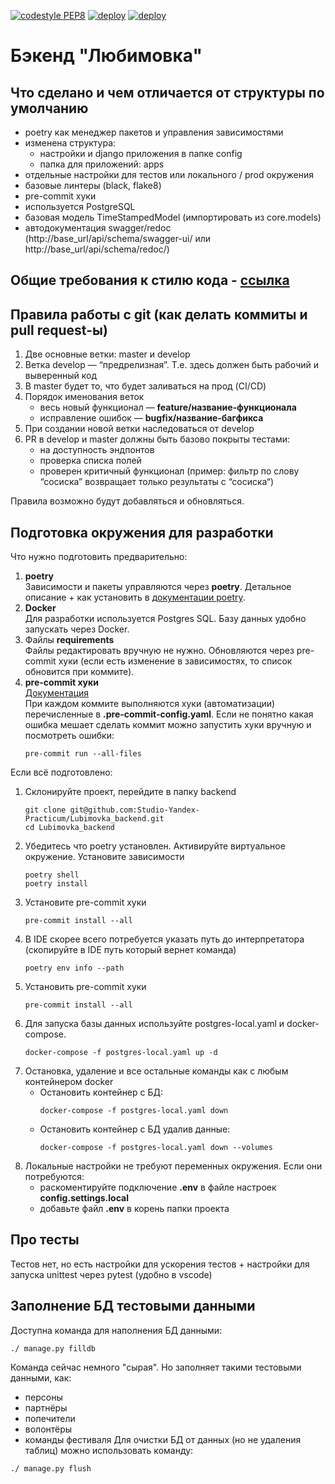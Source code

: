 [![codestyle PEP8](https://github.com/Studio-Yandex-Practicum/Lubimovka_backend/actions/workflows/codestyle_pep8.yaml/badge.svg)](https://github.com/KonstantinRaikhert/Lubimovka_backend/actions/workflows/codestyle_pep8.yaml)
[![deploy](https://github.com/Studio-Yandex-Practicum/Lubimovka_backend/actions/workflows/run_tests.yaml/badge.svg)](https://github.com/KonstantinRaikhert/Lubimovka_backend/actions/workflows/run_tests.yaml)
[![deploy](https://github.com/Studio-Yandex-Practicum/Lubimovka_backend/actions/workflows/backend_deploy.yaml/badge.svg)](https://github.com/KonstantinRaikhert/Lubimovka_backend/actions/workflows/backend_deploy.yaml)
# Бэкенд "Любимовка"

## Что сделано и чем отличается от структуры по умолчанию
- poetry как менеджер пакетов и управления зависимостями
- изменена структура:
    - настройки и django приложения в папке config
    - папка для приложений: apps
- отдельные настройки для тестов или локального / prod окружения
- базовые линтеры (black, flake8)
- pre-commit хуки
- используется PostgreSQL
- базовая модель TimeStampedModel (импортировать из core.models)
- автодокументация swagger/redoc (http://base_url/api/schema/swagger-ui/ или http://base_url/api/schema/redoc/)

## Общие требования к стилю кода - [ссылка](docs/codestyle.md)

## Правила работы с git (как делать коммиты и pull request-ы)
1. Две основные ветки: master и develop
2. Ветка develop — “предрелизная”. Т.е. здесь должен быть рабочий и выверенный код
3. В master будет то, что будет заливаться на прод (CI/CD)
4. Порядок именования веток
    - весь новый функционал — **feature/название-функционала**
    - исправление ошибок — **bugfix/название-багфикса**
5. При создании новой ветки наследоваться от develop
6. PR в develop и master должны быть базово покрыты тестами:
    - на доступность эндпонтов
    - проверка списка полей
    - проверен критичный функционал (пример: фильтр по слову “сосиска” возвращает только результаты с “сосиска“)

Правила возможно будут добавляться и обновляться.
## Подготовка окружения для разработки

Что нужно подготовить предварительно:
1. **poetry** \
Зависимости и пакеты управляются через **poetry**. Детальное описание + как установить в [документации poetry](https://python-poetry.org/docs/cli/).
2. **Docker** \
Для разработки используется Postgres SQL. Базу данных удобно запускать через Docker.
3. Файлы **requirements** \
Файлы редактировать вручную не нужно. Обновляются через pre-commit хуки (если есть изменение в зависимостях, то список обновится при коммите).
4. **pre-commit хуки** \
[Документация](https://pre-commit.com)\
При каждом коммите выполняются хуки (автоматизации) перечисленные в **.pre-commit-config.yaml**. Если не понятно какая ошибка мешает сделать коммит можно запустить хуки вручную и посмотреть ошибки:
    ```shell
    pre-commit run --all-files
    ```

Если всё подготовлено:
1. Склонируйте проект, перейдите в папку backend
    ```shell
    git clone git@github.com:Studio-Yandex-Practicum/Lubimovka_backend.git
    cd Lubimovka_backend
    ```
2. Убедитесь что poetry установлен. Активируйте виртуальное окружение. Установите зависимости
    ```shell
    poetry shell
    poetry install
    ```
3. Установите pre-commit хуки
    ```shell
    pre-commit install --all
    ```
4. В IDE скорее всего потребуется указать путь до интерпретатора (скопируйте в IDE путь который вернет команда)
    ```shell
    poetry env info --path
    ```
5. Установить pre-commit хуки
    ```shell
    pre-commit install --all
    ```
6. Для запуска базы данных используйте postgres-local.yaml и docker-compose.
    ```
    docker-compose -f postgres-local.yaml up -d
    ```
7. Остановка, удаление и все остальные команды как с любым контейнером docker
    - Остановить контейнер с БД:
        ```shell
        docker-compose -f postgres-local.yaml down
        ```
    - Остановить контейнер с БД удалив данные:
        ```shell
        docker-compose -f postgres-local.yaml down --volumes
        ```
8. Локальные настройки не требуют переменных окружения. Если они потребуются:
    - раскоментируйте подключение **.env** в файле настроек **config.settings.local**
    - добавьте файл **.env** в корень папки проекта
## Про тесты

Тестов нет, но есть настройки для ускорения тестов + настройки для запуска unittest через pytest (удобно в vscode)

## Заполнение БД тестовыми данными
Доступна команда для наполнения БД данными:
```
./ manage.py filldb
```
Команда сейчас немного "сырая". Но заполняет такими тестовыми данными, как:
- персоны
- партнёры
- попечители
- волонтёры
- команды фестиваля
Для очистки БД от данных (но не удаления таблиц) можно использовать команду:
```
./ manage.py flush
```
